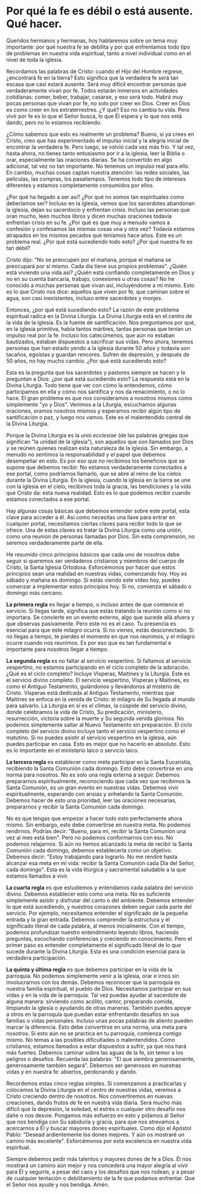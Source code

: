 # Por qué la fe es débil o está ausente. Qué hacer.

Queridos hermanos y hermanas, hoy hablaremos sobre un tema muy importante: por qué nuestra fe se debilita y por qué enfrentamos todo tipo de problemas en nuestra vida espiritual, tanto a nivel individual como en el nivel de toda la iglesia.

Recordamos las palabras de Cristo: cuando el Hijo del Hombre regrese, ¿encontrará fe en la tierra? Esto significa que la verdadera fe será tan escasa que casi estará ausente. Será muy difícil encontrar personas que verdaderamente vivan por fe. Todos estarán inmersos en actividades cotidianas: comer, beber, trabajar, casarse, y eso será todo. Habrá muy pocas personas que vivan por fe, no solo por creer en Dios. Creer en Dios es como creer en los extraterrestres. ¿Y qué? Eso no cambia tu vida. Pero vivir por fe es lo que el Señor busca, lo que Él espera y lo que nos está dando, pero no lo estamos recibiendo.

¿Cómo sabemos que esto es realmente un problema? Bueno, si ya crees en Cristo, creo que has experimentado el impulso inicial y la alegría inicial de encontrar la verdadera fe. Pero luego, se volvió cada vez más frío. Y tal vez, hasta ahora, no tienes tanto entusiasmo por ir a la iglesia, leer la Biblia o orar, especialmente las oraciones diarias. Se ha convertido en algo adicional, tal vez no tan importante. No tenemos un impulso real para ello. En cambio, muchas cosas captan nuestra atención: las redes sociales, las películas, las compras, los pasatiempos. Tenemos todo tipo de intereses diferentes y estamos completamente consumidos por ellos.

¿Por qué ha llegado a ser así? ¿Por qué no somos tan espirituales como deberíamos ser? Incluso en la iglesia, vemos que los sacerdotes abandonan la iglesia, dejan su sacerdocio y enfrentan crisis. Incluso las personas que oran mucho, leen muchos libros y dicen muchas oraciones todavía enfrentan crisis en su fe. ¿Por qué es que muy a menudo vamos a confesión y confesamos las mismas cosas una y otra vez? Todavía estamos atrapados en los mismos pecados que teníamos hace años. Este es un problema real. ¿Por qué está sucediendo todo esto? ¿Por qué nuestra fe es tan débil?

Cristo dijo: "No se preocupen por el mañana, porque el mañana se preocupará por sí mismo. Cada día tiene sus propios problemas". ¿Quién está viviendo una vida así? ¿Quién está confiando completamente en Dios y no en su cuenta bancaria, trabajo, conexiones u otras cosas? No he conocido a muchas personas que vivan así, incluyéndome a mí mismo. Esto es lo que Cristo nos dice: aquellos que viven por fe, que caminan sobre el agua, son casi inexistentes, incluso entre sacerdotes y monjes.

Entonces, ¿por qué está sucediendo esto? La razón de este problema espiritual radica en la Divina Liturgia. La Divina Liturgia está en el centro de la vida de la iglesia. Es la fuente de santificación. Nos preguntamos por qué, en la iglesia primitiva, había tantos mártires, tantas personas que tenían un impulso real por la fe. Incluso los catecúmenos, que aún no estaban bautizados, estaban dispuestos a sacrificar sus vidas. Pero ahora, tenemos personas que han estado yendo a la iglesia durante 50 años y todavía son tacaños, egoístas y guardan rencores. Sufren de depresión, y después de 50 años, no hay mucho cambio. ¿Por qué está sucediendo esto?

Esta es la pregunta que los sacerdotes y pastores siempre se hacen y le preguntan a Dios: ¿por qué está sucediendo esto? La respuesta está en la Divina Liturgia. Todo tiene que ver con cómo la entendemos, cómo participamos en ella y cómo nos santifica y nos da renacimiento, o no lo hace. El gran problema es que nos consideramos a nosotros mismos como simplemente "yo y Dios". Venimos a la Liturgia, escuchamos algunas oraciones, oramos nosotros mismos y esperamos recibir algún tipo de santificación o paz, y luego nos vamos. Este es el malentendido central de la Divina Liturgia.

Porque la Divina Liturgia es la *unio ecclesiae* (de las palabras griegas que significan "la unidad de la iglesia"), son aquellos que son llamados por Dios y se reúnen quienes realizan esta naturaleza de la iglesia. Sin embargo, a menudo no sentimos la responsabilidad y el papel que debemos desempeñar en esto. Es por eso que no recibimos los beneficios que se supone que debemos recibir. No estamos verdaderamente conectados a ese portal, como podríamos llamarlo, que se abre al reino de los cielos durante la Divina Liturgia. En la iglesia, cuando la iglesia en la tierra se une con la iglesia en el cielo, recibimos toda la gracia, las bendiciones y la vida que Cristo da: esta nueva realidad. Esto es lo que podemos recibir cuando estamos conectados a ese portal.

Hay algunas cosas básicas que debemos entender sobre este portal, esta clave para acceder a él. Así como necesitas una llave para entrar en cualquier portal, necesitamos ciertas claves para recibir todo lo que se ofrece. Una de estas claves es tratar la Divina Liturgia como una unión, como una reunión de personas llamadas por Dios. Sin esta comprensión, no seremos verdaderamente parte de ella.

He resumido cinco principios básicos que cada uno de nosotros debe seguir si queremos ser verdaderos cristianos y miembros del cuerpo de Cristo, la Santa Iglesia Ortodoxa. Esforcémonos por hacer que estos principios sean una realidad en nuestras vidas, comenzando hoy. Hoy es sábado y mañana es domingo. Si estás viendo este video hoy, puedes comenzar a implementar estos principios hoy. Si no, comienza el sábado o domingo más cercano.

**La primera regla** es llegar a tiempo, o incluso antes de que comience el servicio. Si llegas tarde, significa que estás tratando la reunión como si no importara. Se convierte en un evento externo, algo que sucede allá afuera y que observas pasivamente. Pero este no es el caso. Tu presencia es esencial para que este milagro ocurra. Si no vienes, estás desconectado. Si no llegas a tiempo, te pierdes el momento en que nos reunimos, y el milagro ocurre cuando nos reunimos. Es por eso que es tan fundamental e importante para nosotros llegar a tiempo.

**La segunda regla** es no faltar al servicio vespertino. Si faltamos al servicio vespertino, no estamos participando en el ciclo completo de la adoración. ¿Qué es el ciclo completo? Incluye Vísperas, Maitines y la Liturgia. Este es el servicio divino completo. El servicio vespertino, Vísperas y Maitines, es como el Antiguo Testamento, guiándonos y llevándonos al misterio de Cristo. Vísperas está dedicada al Antiguo Testamento, mientras que Maitines se enfoca en la venida de Cristo: el milagro de Su llegada al mundo para salvarlo. La Liturgia en sí es el clímax, la cúspide del servicio divino, donde celebramos la vida de Cristo, Su predicación, ministerio, resurrección, victoria sobre la muerte y Su segunda venida gloriosa. No podemos simplemente saltar al Nuevo Testamento sin preparación. El ciclo completo del servicio divino incluye tanto el servicio vespertino como el matutino. Si no puedes asistir al servicio vespertino en la iglesia, aún puedes participar en casa. Esto es mejor que no hacerlo en absoluto. Esto es lo importante en el ministerio laico o servicio laico.

**La tercera regla** es establecer como meta participar en la Santa Eucaristía, recibiendo la Santa Comunión cada domingo. Esto debe convertirse en una norma para nosotros. No es solo una regla externa a seguir. Debemos prepararnos espiritualmente, reconociendo que cada vez que recibimos la Santa Comunión, es un gran evento en nuestras vidas. Debemos vivir espiritualmente, esperando con ansias y anhelando la Santa Comunión. Debemos hacer de esto una prioridad, leer las oraciones necesarias, prepararnos y recibir la Santa Comunión cada domingo.

No es que tengas que empezar a hacer todo esto perfectamente ahora mismo. Sin embargo, esto debe convertirse en nuestra meta. No podemos rendirnos. Podrías decir: "Bueno, para mí, recibir la Santa Comunión una vez al mes está bien". Pero no podemos conformarnos con eso. No podemos relajarnos. Si aún no hemos alcanzado la meta de recibir la Santa Comunión cada domingo, debemos establecerla como un objetivo. Debemos decir: "Estoy trabajando para lograrlo. No me rendiré hasta alcanzar esa meta en mi vida: recibir la Santa Comunión cada Día del Señor, cada domingo". Esta es la vida litúrgica y sacramental saludable a la que estamos llamados a vivir.

**La cuarta regla** es que estudiemos y entendamos cada palabra del servicio divino. Debemos establecer esto como una meta. No es suficiente simplemente asistir y disfrutar del canto o del ambiente. Debemos entender lo que está sucediendo, y nuestros corazones deben seguir cada parte del servicio. Por ejemplo, necesitamos entender el significado de la pequeña entrada y la gran entrada. Debemos comprender la estructura y el significado literal de cada palabra, al menos inicialmente. Con el tiempo, podemos profundizar nuestro entendimiento leyendo libros, haciendo preguntas, escuchando conferencias y creciendo en conocimiento. Pero el primer paso es entender completamente el significado literal de lo que sucede durante la Divina Liturgia. Esta es una condición esencial para la verdadera participación.

**La quinta y última regla** es que debemos participar en la vida de la parroquia. No podemos simplemente venir a la iglesia, orar e irnos sin involucrarnos con los demás. Debemos reconocer que la parroquia es nuestra familia espiritual, el pueblo de Dios. Necesitamos participar en sus vidas y en la vida de la parroquia. Tal vez puedas ayudar al sacerdote de alguna manera: sirviendo como acólito, cantor, preparando comida, limpiando la iglesia o ayudando de otras maneras. También puedes apoyar a otros en la parroquia que puedan estar enfrentando desafíos en sus familias o vidas personales. Incluso unas pocas palabras de aliento pueden marcar la diferencia. Esto debe convertirse en una norma, una meta para nosotros. Si esto aún no se practica en tu parroquia, comienza contigo mismo. No temas a las posibles dificultades o malentendidos. Como cristianos, estamos llamados a estar dispuestos a sufrir, ya que nos hará más fuertes. Debemos caminar sobre las aguas de la fe, sin temor a los peligros o desafíos. Recuerda las palabras: "El que siembra generosamente, generosamente también segará". Debemos ser generosos en nuestras vidas y en nuestra fe: abiertos, perdonando y dando.

Recordemos estas cinco reglas simples. Si comenzamos a practicarlas y colocamos la Divina Liturgia en el centro de nuestras vidas, veremos a Cristo creciendo dentro de nosotros. Nos convertiremos en nuevas creaciones, dando frutos de fe en nuestra vida diaria. Será mucho más difícil que la depresión, la soledad, el estrés o cualquier otro desafío nos dañe o nos desvíe. Pongamos más esfuerzo en esto y pidamos al Señor que nos bendiga con Su sabiduría y gracia, para que nos atrevamos a acercarnos a Él y buscar mayores dones espirituales. Como dijo el Apóstol Pablo: "Desead ardientemente los dones mejores. Y aún os mostraré un camino más excelente". Esforcémonos por esta excelencia en nuestra vida espiritual.

Siempre debemos pedir más talentos y mayores dones de fe a Dios. Él nos mostrará un camino aún mejor y nos concederá una mayor alegría al vivir para Él y seguirle, a pesar del caos y los desafíos que nos rodean, y a pesar de cualquier tentación o debilitamiento de la fe que podamos enfrentar. Que el Señor nos ayude y nos bendiga. Amén.

